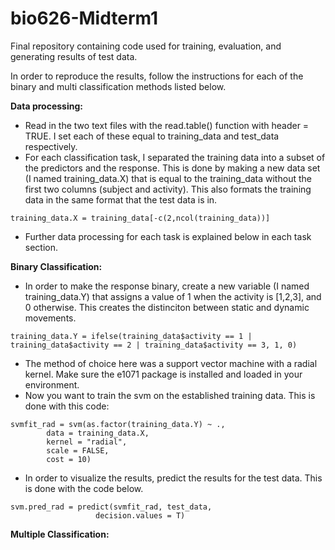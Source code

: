 # bio626-Midterm1
Final repository containing code used for training, evaluation, and generating results of test data. 

In order to reproduce the results, follow the instructions for each of the binary and multi classification methods listed below. 

**Data processing:**
- Read in the two text files with the read.table() function with header = TRUE. I set each of these equal to training_data and test_data respectively. 
- For each classification task, I separated the training data into a subset of the predictors and the response. This is done by making a new data set (I named training_data.X) that is equal to the training_data without the first two columns (subject and activity). This also formats the training data in the same format that the test data is in. 

```
training_data.X = training_data[-c(2,ncol(training_data))]
```

- Further data processing for each task is explained below in each task section. 

**Binary Classification:**
- In order to make the response binary, create a new variable (I named training_data.Y) that assigns a value of 1 when the activity is [1,2,3], and 0 otherwise. This creates the distinciton between static and dynamic movements. 

```
training_data.Y = ifelse(training_data$activity == 1 | training_data$activity == 2 | training_data$activity == 3, 1, 0)
```

- The method of choice here was a support vector machine with a radial kernel. Make sure the e1071 package is installed and loaded in your environment. 
- Now you want to train the svm on the established training data. This is done with this code: 

```
svmfit_rad = svm(as.factor(training_data.Y) ~ ., 
        data = training_data.X, 
        kernel = "radial", 
        scale = FALSE, 
        cost = 10)
```

- In order to visualize the results, predict the results for the test data. This is done with the code below. 

```
svm.pred_rad = predict(svmfit_rad, test_data,
                   decision.values = T)
```

**Multiple Classification:**
